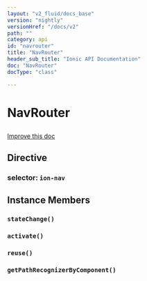 ```yaml
---
layout: "v2_fluid/docs_base"
version: "nightly"
versionHref: "/docs/v2"
path: ""
category: api
id: "navrouter"
title: "NavRouter"
header_sub_title: "Ionic API Documentation"
doc: "NavRouter"
docType: "class"

---
```










<h1 class="api-title">
<a class="anchor" name="nav-router" href="#nav-router"></a>

NavRouter






</h1>

<a class="improve-v2-docs" href="http://github.com/driftyco/ionic/edit/2.0//ionic/components/nav/nav-router.ts#L9">
Improve this doc
</a>








<h2><a class="anchor" name="Directive" href="#Directive"></a>Directive</h2>
<h3>selector: <code>ion-nav</code></h3>
<!-- @usage tag -->


<!-- @property tags -->



<!-- instance methods on the class -->

<h2><a class="anchor" name="instance-members" href="#instance-members"></a>Instance Members</h2>

<div id="stateChange"></div>

<h3>
<a class="anchor" name="stateChange" href="#stateChange"></a>
<code>stateChange()</code>
  

</h3>












<div id="activate"></div>

<h3>
<a class="anchor" name="activate" href="#activate"></a>
<code>activate()</code>
  

</h3>












<div id="reuse"></div>

<h3>
<a class="anchor" name="reuse" href="#reuse"></a>
<code>reuse()</code>
  

</h3>












<div id="getPathRecognizerByComponent"></div>

<h3>
<a class="anchor" name="getPathRecognizerByComponent" href="#getPathRecognizerByComponent"></a>
<code>getPathRecognizerByComponent()</code>
  

</h3>










<!-- related link --><!-- end content block -->


<!-- end body block -->

